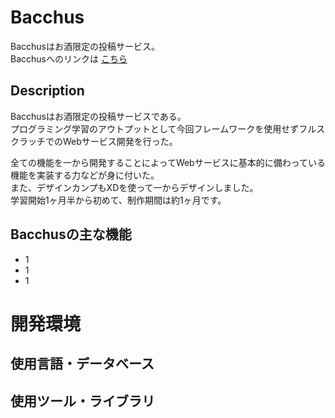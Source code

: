 # Bacchus
Bacchusはお酒限定の投稿サービス。</br>
Bacchusへのリンクは
[こちら](https://www.kazu-lv99.com/Bacchus/index.php)

## Description
Bacchusはお酒限定の投稿サービスである。</br>
プログラミング学習のアウトプットとして今回フレームワークを使用せずフルスクラッチでのWebサービス開発を行った。</br>

全ての機能を一から開発することによってWebサービスに基本的に備わっている機能を実装する力などが身に付いた。</br>
また、デザインカンプもXDを使って一からデザインしました。</br>
学習開始1ヶ月半から初めて、制作期間は約1ヶ月です。

## Bacchusの主な機能
<ul>
  <li>1</li>
  <li>1</li>
  <li>1</li>
</ul>

# 開発環境

## 使用言語・データベース

## 使用ツール・ライブラリ
